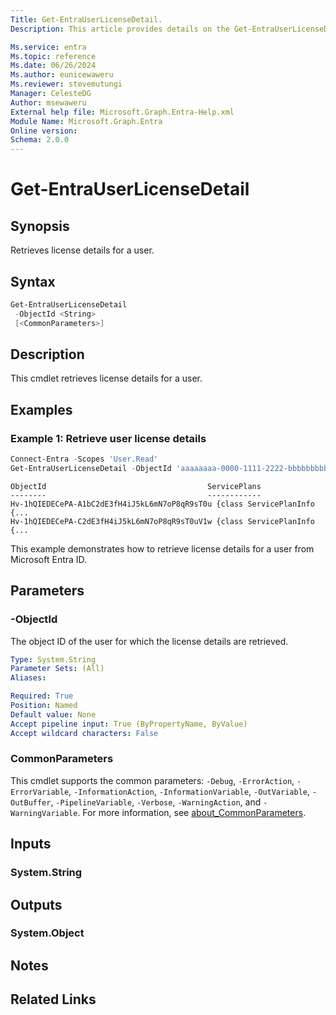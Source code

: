 ```yaml
---
Title: Get-EntraUserLicenseDetail.
Description: This article provides details on the Get-EntraUserLicenseDetail command.

Ms.service: entra
Ms.topic: reference
Ms.date: 06/26/2024
Ms.author: eunicewaweru
Ms.reviewer: stevemutungi
Manager: CelesteDG
Author: msewaweru
External help file: Microsoft.Graph.Entra-Help.xml
Module Name: Microsoft.Graph.Entra
Online version:
Schema: 2.0.0
---
```


# Get-EntraUserLicenseDetail

## Synopsis

Retrieves license details for a user.

## Syntax

```powershell
Get-EntraUserLicenseDetail 
 -ObjectId <String> 
 [<CommonParameters>]
```

## Description

This cmdlet retrieves license details for a user.

## Examples

### Example 1: Retrieve user license details

```powershell
Connect-Entra -Scopes 'User.Read'
Get-EntraUserLicenseDetail -ObjectId 'aaaaaaaa-0000-1111-2222-bbbbbbbbbbbb'
```

```output
ObjectId                                    ServicePlans
--------                                    ------------
Hv-1hQIEDECePA-A1bC2dE3fH4iJ5kL6mN7oP8qR9sT0u {class ServicePlanInfo {...
Hv-1hQIEDECePA-C2dE3fH4iJ5kL6mN7oP8qR9sT0uV1w {class ServicePlanInfo {...
```

This example demonstrates how to retrieve license details for a user from Microsoft Entra ID.

## Parameters

### -ObjectId

The object ID of the user for which the license details are retrieved.

```yaml
Type: System.String
Parameter Sets: (All)
Aliases:

Required: True
Position: Named
Default value: None
Accept pipeline input: True (ByPropertyName, ByValue)
Accept wildcard characters: False
```

### CommonParameters

This cmdlet supports the common parameters: `-Debug`, `-ErrorAction`, `-ErrorVariable`, `-InformationAction`, `-InformationVariable`, `-OutVariable`, `-OutBuffer`, `-PipelineVariable`, `-Verbose`, `-WarningAction`, and `-WarningVariable`. For more information, see [about_CommonParameters](https://go.microsoft.com/fwlink/?LinkID=113216).

## Inputs

### System.String

## Outputs

### System.Object

## Notes

## Related Links
